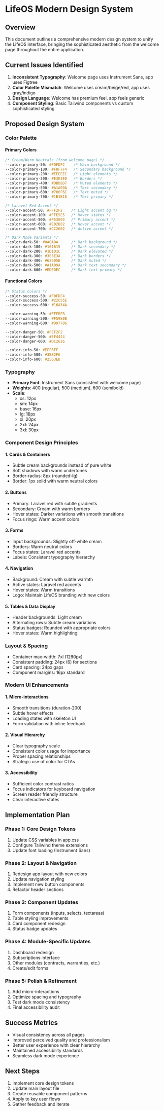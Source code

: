 # LifeOS Modern Design System

## Overview
This document outlines a comprehensive modern design system to unify the LifeOS interface, bringing the sophisticated aesthetic from the welcome page throughout the entire application.

## Current Issues Identified
1. **Inconsistent Typography**: Welcome page uses Instrument Sans, app uses Figtree
2. **Color Palette Mismatch**: Welcome uses cream/beige/red, app uses gray/indigo
3. **Design Language**: Welcome has premium feel, app feels generic
4. **Component Styling**: Basic Tailwind components vs custom sophisticated styling

## Proposed Design System

### Color Palette

#### Primary Colors
```css
/* Cream/Warm Neutrals (from welcome page) */
--color-primary-50: #FDFDFC    /* Main background */
--color-primary-100: #F8F7F4   /* Secondary background */
--color-primary-200: #EEEEEC   /* Light elements */
--color-primary-300: #E3E3E0   /* Borders */
--color-primary-400: #DBDBD7   /* Muted elements */
--color-primary-500: #A1A09A   /* Text secondary */
--color-primary-600: #706F6C   /* Text muted */
--color-primary-700: #1B1B18   /* Text primary */

/* Laravel Red Accent */
--color-accent-50: #FFF2F2    /* Light accent bg */
--color-accent-100: #FFE5E5   /* Hover states */
--color-accent-500: #F53003   /* Primary accent */
--color-accent-600: #E02B02   /* Hover accent */
--color-accent-700: #CC2602   /* Active accent */

/* Dark Mode Variants */
--color-dark-50: #0A0A0A      /* Dark background */
--color-dark-100: #161615     /* Dark secondary */
--color-dark-200: #1D1D1C     /* Dark elevated */
--color-dark-300: #3E3E3A     /* Dark borders */
--color-dark-400: #62605B     /* Dark muted */
--color-dark-500: #A1A09A     /* Dark text secondary */
--color-dark-600: #EDEDEC     /* Dark text primary */
```

#### Functional Colors
```css
/* Status Colors */
--color-success-50: #F0FDF4
--color-success-500: #22C55E
--color-success-600: #16A34A

--color-warning-50: #FFFBEB
--color-warning-500: #F59E0B
--color-warning-600: #D97706

--color-danger-50: #FEF2F2
--color-danger-500: #EF4444
--color-danger-600: #DC2626

--color-info-50: #EFF6FF
--color-info-500: #3B82F6
--color-info-600: #2563EB
```

### Typography
- **Primary Font**: Instrument Sans (consistent with welcome page)
- **Weights**: 400 (regular), 500 (medium), 600 (semibold)
- **Scale**: 
  - xs: 12px
  - sm: 14px
  - base: 16px
  - lg: 18px
  - xl: 20px
  - 2xl: 24px
  - 3xl: 30px

### Component Design Principles

#### 1. Cards & Containers
- Subtle cream backgrounds instead of pure white
- Soft shadows with warm undertones
- Border-radius: 8px (rounded-lg)
- Border: 1px solid with warm neutral colors

#### 2. Buttons
- Primary: Laravel red with subtle gradients
- Secondary: Cream with warm borders
- Hover states: Darker variations with smooth transitions
- Focus rings: Warm accent colors

#### 3. Forms
- Input backgrounds: Slightly off-white cream
- Borders: Warm neutral colors
- Focus states: Laravel red accents
- Labels: Consistent typography hierarchy

#### 4. Navigation
- Background: Cream with subtle warmth
- Active states: Laravel red accents
- Hover states: Warm transitions
- Logo: Maintain LifeOS branding with new colors

#### 5. Tables & Data Display
- Header backgrounds: Light cream
- Alternating rows: Subtle cream variations
- Status badges: Rounded with appropriate colors
- Hover states: Warm highlighting

### Layout & Spacing
- Container max-width: 7xl (1280px)
- Consistent padding: 24px (6) for sections
- Card spacing: 24px gaps
- Component margins: 16px standard

### Modern UI Enhancements

#### 1. Micro-interactions
- Smooth transitions (duration-200)
- Subtle hover effects
- Loading states with skeleton UI
- Form validation with inline feedback

#### 2. Visual Hierarchy
- Clear typography scale
- Consistent color usage for importance
- Proper spacing relationships
- Strategic use of color for CTAs

#### 3. Accessibility
- Sufficient color contrast ratios
- Focus indicators for keyboard navigation
- Screen reader friendly structure
- Clear interactive states

## Implementation Plan

### Phase 1: Core Design Tokens
1. Update CSS variables in app.css
2. Configure Tailwind theme extensions
3. Update font loading (Instrument Sans)

### Phase 2: Layout & Navigation
1. Redesign app layout with new colors
2. Update navigation styling
3. Implement new button components
4. Refactor header sections

### Phase 3: Component Updates
1. Form components (inputs, selects, textareas)
2. Table styling improvements
3. Card component redesign
4. Status badge updates

### Phase 4: Module-Specific Updates
1. Dashboard redesign
2. Subscriptions interface
3. Other modules (contracts, warranties, etc.)
4. Create/edit forms

### Phase 5: Polish & Refinement
1. Add micro-interactions
2. Optimize spacing and typography
3. Test dark mode consistency
4. Final accessibility audit

## Success Metrics
- Visual consistency across all pages
- Improved perceived quality and professionalism
- Better user experience with clear hierarchy
- Maintained accessibility standards
- Seamless dark mode experience

## Next Steps
1. Implement core design tokens
2. Update main layout file
3. Create reusable component patterns
4. Apply to key user flows
5. Gather feedback and iterate
